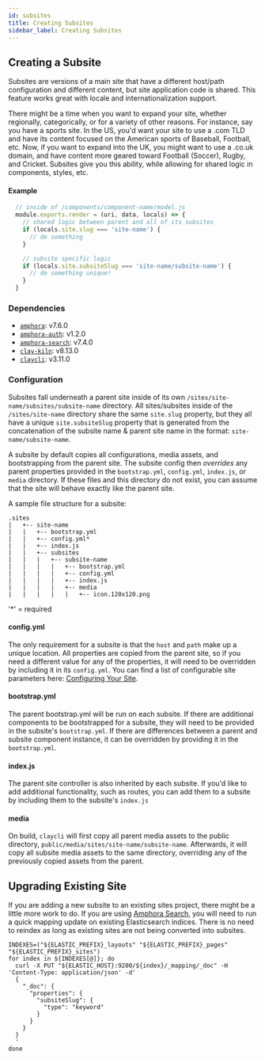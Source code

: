 ```yaml
---
id: subsites
title: Creating Subsites
sidebar_label: Creating Subsites
---
```


## Creating a Subsite
Subsites are versions of a main site that have a different host/path configuration and different content, but site application code is shared. This feature works great with locale and internationalization support. 

There might be a time when you want to expand your site, whether regionally, categorically, or for a variety of other reasons. For instance, say you have a sports site. In the US, you'd want your site to use a .com TLD and have its content focused on the American sports of Baseball, Football, etc. Now, if you want to expand into the UK, you might want to use a .co.uk domain, and have content more geared toward Football (Soccer), Rugby, and Cricket. Subsites give you this ability, while allowing for shared logic in components, styles, etc.

#### Example
```javascript
  // inside of /components/component-name/model.js
  module.exports.render = (uri, data, locals) => {
    // shared logic between parent and all of its subsites
    if (locals.site.slug === 'site-name') {
      // do something
    }

    // subsite specific logic
    if (locals.site.subsiteSlug === 'site-name/subsite-name') {
      // do something unique!
    }
  }
```

### Dependencies
- [`amphora`](https://github.com/clay/amphora): v7.6.0
- [`amphora-auth`](https://github.com/clay/amphora-auth): v1.2.0
- [`amphora-search`](https://github.com/clay/amphora-search): v7.4.0
- [`clay-kiln`](https://github.com/clay/clay-kiln): v8.13.0
- [`claycli`](https://github.com/clay/claycli): v3.11.0

### Configuration
Subsites fall underneath a parent site inside of its own `/sites/site-name/subsites/subsite-name` directory. All sites/subsites inside of the `/sites/site-name` directory share the same `site.slug` property, but they all have a unique `site.subsiteSlug` property that is generated from the concatenation of the subsite name & parent site name in the format: `site-name/subsite-name`.

A subsite by default copies all configurations, media assets, and bootstrapping from the parent site. The subsite config then *overrides* any parent properties provided in the `bootstrap.yml`, `config.yml`, `index.js`, or `media` directory. If these files and this directory do not exist, you can assume that the site will behave exactly like the parent site.

A sample file structure for a subsite:

```
.sites
|   +-- site-name
|   |   +-- bootstrap.yml
|   |   +-- config.yml*
|   |   +-- index.js
|   |   +-- subsites
|   |   |   +-- subsite-name
|   |   |   |   +-- bootstrap.yml
|   |   |   |   +-- config.yml
|   |   |   |   +-- index.js
|   |   |   |   +-- media
|   |   |   |   |   +-- icon.120x120.png
```
'*' = required

#### config.yml
The only requirement for a subsite is that the `host` and `path` make up a unique location. All properties are copied from the parent site, so if you need a different value for any of the properties, it will need to be overridden by including it in its `config.yml`. You can find a list of configurable site parameters here: [Configuring Your Site](https://github.com/clay/amphora/tree/master/docs/configuration.md).

#### bootstrap.yml
The parent bootstrap.yml will be run on each subsite. If there are additional components to be bootstrapped for a subsite, they will need to be provided in the subsite's `bootstrap.yml`. If there are differences between a parent and subsite component instance, it can be overridden by providing it in the `bootstrap.yml`.

#### index.js
The parent site controller is also inherited by each subsite. If you'd like to add additional functionality, such as routes, you can add them to a subsite by including them to the subsite's `index.js`

#### media
On build, `claycli` will first copy all parent media assets to the public directory, `public/media/sites/site-name/subsite-name`. Afterwards, it will copy all subsite media assets to the same directory, overriding any of the previously copied assets from the parent.

## Upgrading Existing Site
If you are adding a new subsite to an existing sites project, there might be a little more work to do. If you are using [Amphora Search](https://github.com/clay/amphora-search), you will need to run a quick mapping update on existing Elasticsearch indices. There is no need to reindex as long as existing sites are not being converted into subsites.

```shell
INDEXES=("${ELASTIC_PREFIX}_layouts" "${ELASTIC_PREFIX}_pages" "${ELASTIC_PREFIX}_sites")
for index in ${INDEXES[@]}; do
  curl -X PUT "${ELASTIC_HOST}:9200/${index}/_mapping/_doc" -H 'Content-Type: application/json' -d'
  {
    "_doc": {
      "properties": {
        "subsiteSlug": {
          "type": "keyword"
        }
      }
    }
  }
  '
done
```
